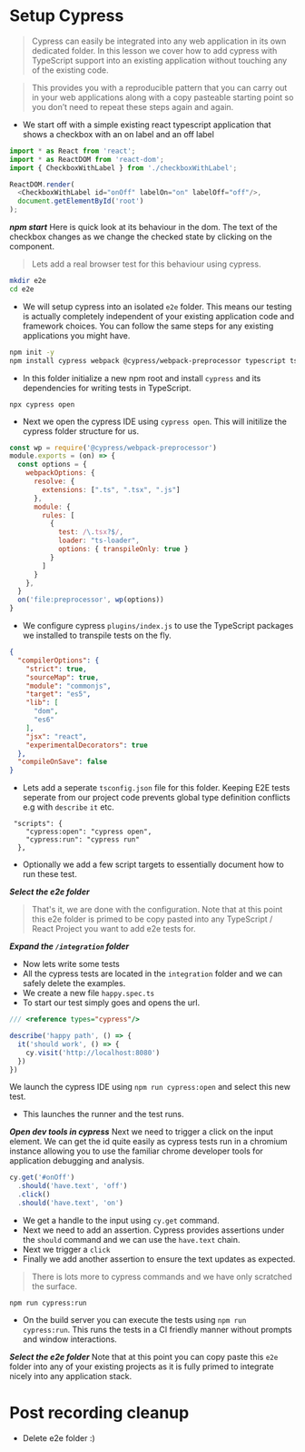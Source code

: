 # Setup Cypress
> Cypress can easily be integrated into any web application in its own dedicated folder. In this lesson we cover how to add cypress with TypeScript support into an existing application without touching any of the existing code. 

> This provides you with a reproducible pattern that you can carry out in your web applications along with a copy pasteable starting point so you don’t need to repeat these steps again and again.

* We start off with a simple existing react typescript application that shows a checkbox with an on label and an off label

```js
import * as React from 'react';
import * as ReactDOM from 'react-dom';
import { CheckboxWithLabel } from './checkboxWithLabel';

ReactDOM.render(
  <CheckboxWithLabel id="onOff" labelOn="on" labelOff="off"/>,
  document.getElementById('root')
);
```

***npm start***
Here is quick look at its behaviour in the dom. The text of the checkbox changes as we change the checked state by clicking on the component.  

> Lets add a real browser test for this behaviour using cypress. 

```bash
mkdir e2e
cd e2e
```
* We will setup cypress into an isolated `e2e` folder. This means our testing is actually completely independent of your existing application code and framework choices. You can follow the same steps for any existing applications you might have.

```bash
npm init -y
npm install cypress webpack @cypress/webpack-preprocessor typescript ts-loader
```
* In this folder initialize a new npm root and install `cypress` and its dependencies for writing tests in TypeScript. 

```
npx cypress open
```
* Next we open the cypress IDE using `cypress open`. This will initilize the cypress folder structure for us.

```js
const wp = require('@cypress/webpack-preprocessor')
module.exports = (on) => {
  const options = {
    webpackOptions: {
      resolve: {
        extensions: [".ts", ".tsx", ".js"]
      },
      module: {
        rules: [
          {
            test: /\.tsx?$/,
            loader: "ts-loader",
            options: { transpileOnly: true }
          }
        ]
      }
    },
  }
  on('file:preprocessor', wp(options))
}

```
* We configure cypress `plugins/index.js` to use the TypeScript packages we installed to transpile tests on the fly.


```json
{
  "compilerOptions": {
    "strict": true,
    "sourceMap": true,
    "module": "commonjs",
    "target": "es5",
    "lib": [
      "dom",
      "es6"
    ],
    "jsx": "react",
    "experimentalDecorators": true
  },
  "compileOnSave": false
}
```

* Lets add a seperate `tsconfig.json` file for this folder. Keeping E2E tests seperate from our project code prevents global type definition conflicts e.g with `describe` `it` etc. 

```
 "scripts": {
    "cypress:open": "cypress open",
    "cypress:run": "cypress run"
  },
```
* Optionally we add a few script targets to essentially document how to run these test. 

***Select the e2e folder***
> That's it, we are done with the configuration. Note that at this point this e2e folder is primed to be copy pasted into any TypeScript / React Project you want to add e2e tests for.

***Expand the `/integration` folder***
* Now lets write some tests
* All the cypress tests are located in the `integration` folder and we can safely delete the examples. 
* We create a new file `happy.spec.ts` 
* To start our test simply goes and opens the url. 

```ts
/// <reference types="cypress"/>

describe('happy path', () => {
  it('should work', () => {
    cy.visit('http://localhost:8080')
  })
})
```
We launch the cypress IDE using `npm run cypress:open` and select this new test.

* This launches the runner and the test runs.

***Open dev tools in cypress***
Next we need to trigger a click on the input element. We can get the id quite easily as cypress tests run in a chromium instance allowing you to use the familiar chrome developer tools for application debugging and analysis.


```ts
cy.get('#onOff')
  .should('have.text', 'off')
  .click()
  .should('have.text', 'on')
```
* We get a handle to the input using `cy.get` command.
* Next we need to add an assertion. Cypress provides assertions under the `should` command and we can use the `have.text` chain. 
* Next we trigger a `click`
* Finally we add another assertion to ensure the text updates as expected.

> There is lots more to cypress commands and we have only scratched the surface.

```
npm run cypress:run
```
* On the build server you can execute the tests using `npm run cypress:run`. This runs the tests in a CI friendly manner without prompts and window interactions.

***Select the e2e folder***
Note that at this point you can copy paste this `e2e` folder into any of your existing projects as it is fully primed to integrate nicely into any application stack.

# Post recording cleanup
* Delete e2e folder :) 